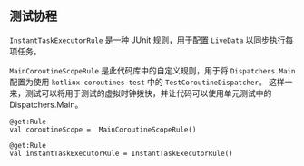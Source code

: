## 测试协程

`InstantTaskExecutorRule` 是一种 JUnit 规则，用于配置 `LiveData` 以同步执行每项任务。

`MainCoroutineScopeRule` 是此代码库中的自定义规则，用于将 `Dispatchers.Main` 配置为使用 `kotlinx-coroutines-test` 中的 `TestCoroutineDispatcher`。
这样一来，测试可以将用于测试的虚拟时钟拨快，并让代码可以使用单元测试中的 Dispatchers.Main。

```
@get:Rule
val coroutineScope =  MainCoroutineScopeRule()

@get:Rule
val instantTaskExecutorRule = InstantTaskExecutorRule()
```